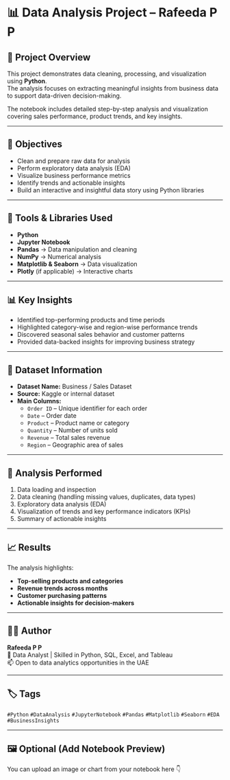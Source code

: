 # 📊 Data Analysis Project – Rafeeda P P

## 🧠 Project Overview
This project demonstrates data cleaning, processing, and visualization using **Python**.  
The analysis focuses on extracting meaningful insights from business data to support data-driven decision-making.

The notebook includes detailed step-by-step analysis and visualization covering sales performance, product trends, and key insights.

---

## 🎯 Objectives
- Clean and prepare raw data for analysis  
- Perform exploratory data analysis (EDA)  
- Visualize business performance metrics  
- Identify trends and actionable insights  
- Build an interactive and insightful data story using Python libraries  

---

## 🧩 Tools & Libraries Used
- **Python**  
- **Jupyter Notebook**  
- **Pandas** → Data manipulation and cleaning  
- **NumPy** → Numerical analysis  
- **Matplotlib & Seaborn** → Data visualization  
- **Plotly** (if applicable) → Interactive charts  

---

## 📊 Key Insights
- Identified top-performing products and time periods  
- Highlighted category-wise and region-wise performance trends  
- Discovered seasonal sales behavior and customer patterns  
- Provided data-backed insights for improving business strategy  

---

## 📂 Dataset Information
- **Dataset Name:** Business / Sales Dataset  
- **Source:** Kaggle or internal dataset  
- **Main Columns:**  
  - `Order ID` – Unique identifier for each order  
  - `Date` – Order date  
  - `Product` – Product name or category  
  - `Quantity` – Number of units sold  
  - `Revenue` – Total sales revenue  
  - `Region` – Geographic area of sales  

---

## 🧮 Analysis Performed
1. Data loading and inspection  
2. Data cleaning (handling missing values, duplicates, data types)  
3. Exploratory data analysis (EDA)  
4. Visualization of trends and key performance indicators (KPIs)  
5. Summary of actionable insights  

---

## 📈 Results
The analysis highlights:
- **Top-selling products and categories**
- **Revenue trends across months**
- **Customer purchasing patterns**
- **Actionable insights for decision-makers**

---

## 👩‍💻 Author
**Rafeeda P P**  
📍 Data Analyst | Skilled in Python, SQL, Excel, and Tableau  
📫 Open to data analytics opportunities in the UAE  

---

## 🏷️ Tags
`#Python` `#DataAnalysis` `#JupyterNotebook` `#Pandas` `#Matplotlib` `#Seaborn` `#EDA` `#BusinessInsights`

---

## 🖼️ Optional (Add Notebook Preview)
You can upload an image or chart from your notebook here 👇  
